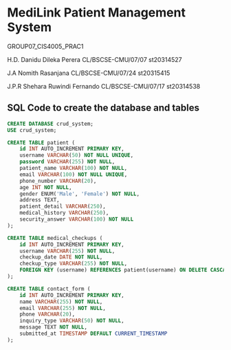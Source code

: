 # MediLink Patient Management System

GROUP07_CIS4005_PRAC1

H.D. Danidu Dileka Perera 
CL/BSCSE-CMU/07/07  st20314527 

J.A Nomith Rasanjana 
CL/BSCSE-CMU/07/24  st20315415 

J.P.R Shehara Ruwindi Fernando
CL/BSCSE-CMU/07/17  st20314538

## SQL Code to create the database and tables

```sql
CREATE DATABASE crud_system;
USE crud_system;

CREATE TABLE patient (
    id INT AUTO_INCREMENT PRIMARY KEY,
    username VARCHAR(50) NOT NULL UNIQUE,
    password VARCHAR(255) NOT NULL,
    patient_name VARCHAR(100) NOT NULL,
    email VARCHAR(100) NOT NULL UNIQUE,
    phone_number VARCHAR(20),
    age INT NOT NULL,
    gender ENUM('Male', 'Female') NOT NULL,
    address TEXT,
    patient_detail VARCHAR(250),
    medical_history VARCHAR(250),
    security_answer VARCHAR(100) NOT NULL
);

CREATE TABLE medical_checkups (
    id INT AUTO_INCREMENT PRIMARY KEY,
    username VARCHAR(255) NOT NULL,
    checkup_date DATE NOT NULL,
    checkup_type VARCHAR(255) NOT NULL,
    FOREIGN KEY (username) REFERENCES patient(username) ON DELETE CASCADE
);

CREATE TABLE contact_form (
    id INT AUTO_INCREMENT PRIMARY KEY,
    name VARCHAR(255) NOT NULL,
    email VARCHAR(255) NOT NULL,
    phone VARCHAR(20),
    inquiry_type VARCHAR(50) NOT NULL,
    message TEXT NOT NULL,
    submitted_at TIMESTAMP DEFAULT CURRENT_TIMESTAMP
);
